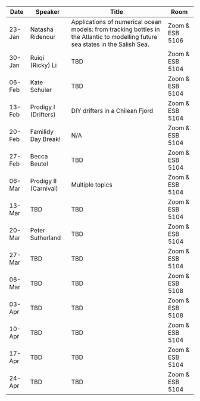 Date  |  Speaker                                            |  Title                                                                                                |  Room
---------|-----------------------------------------------------|---------------------------------------------------------------------------------------------------------------------|------
23-Jan   | Natasha Ridenour                              |  Applications of numerical ocean models: from tracking bottles in the Atlantic to modelling future sea states in the Salish Sea.             |  Zoom & ESB 5106
30-Jan   | Ruiqi (Ricky) Li                              |  TBD                                                           |  Zoom & ESB 5104
06-Feb   | Kate Schuler                                  |  TBD                                                           |  Zoom & ESB 5104
13-Feb   | Prodigy I (Drifters)                          |  DIY drifters in a Chilean Fjord                               |  Zoom & ESB 5104
20-Feb   | Familidy Day Break!                           |  N/A                                                           |  Zoom & ESB 5104
27-Feb   | Becca Beutel                                  |  TBD                                                           |  Zoom & ESB 5104
06-Mar   | Prodigy II (Carnival)                         |  Multiple topics                                               |  Zoom & ESB 5104
13-Mar   | TBD                                           |  TBD                                                           |  Zoom & ESB 5104
20-Mar   | Peter Sutherland                              |  TBD                                                           |  Zoom & ESB 5104
27-Mar   | TBD                                           |  TBD                                                           |  Zoom & ESB 5104
06-Mar   | TBD                                           |  TBD                                                           |  Zoom & ESB 5108
03-Apr   | TBD                                           |  TBD                                                           |  Zoom & ESB 5108
10-Apr   | TBD                                           |  TBD                                                           |  Zoom & ESB 5104
17-Apr   | TBD                                           |  TBD                                                           |  Zoom & ESB 5104
24-Apr   | TBD                                           |  TBD                                                           |  Zoom & ESB 5104
